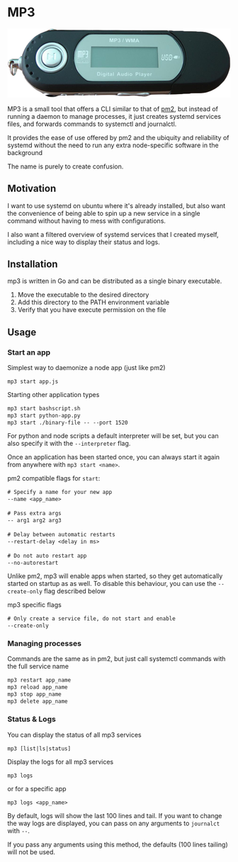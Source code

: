 # MP3

![Header image (an mp3 player)](header.png)

MP3 is a small tool that offers a CLI similar to that of [pm2](https://github.com/Unitech/pm2),
but instead of running a daemon to manage processes, it just creates systemd services files,
and forwards commands to systemctl and journalctl.

It provides the ease of use offered by pm2 and the ubiquity and reliability of systemd
without the need to run any extra node-specific software in the background

The name is purely to create confusion.

## Motivation

I want to use systemd on ubuntu where it's already installed, but also want the convenience of being able to
spin up a new service in a single command without having to mess with configurations.

I also want a filtered overview of systemd services that I created myself, including a nice way to display their status
and logs.

## Installation

mp3 is written in Go and can be distributed as a single binary executable.

1. Move the executable to the desired directory
2. Add this directory to the PATH environment variable
3. Verify that you have execute permission on the file

## Usage

### Start an app

Simplest way to daemonize a node app (just like pm2)

```shell
mp3 start app.js
```

Starting other application types

```shell
mp3 start bashscript.sh
mp3 start python-app.py
mp3 start ./binary-file -- --port 1520
```

For python and node scripts a default interpreter will be set,
but you can also specify it with the `--interpreter` flag.

Once an application has been started once, you can always start it again from anywhere with `mp3 start <name>`.

pm2 compatible flags for `start`:

```shell
# Specify a name for your new app
--name <app_name>

# Pass extra args
-- arg1 arg2 arg3

# Delay between automatic restarts
--restart-delay <delay in ms>

# Do not auto restart app
--no-autorestart
```

Unlike pm2, mp3 will enable apps when started, so they get automatically started on startup as as well. To disable this
behaviour, you can use the `--create-only` flag described below

mp3 specific flags

```shell
# Only create a service file, do not start and enable
--create-only
```

### Managing processes

Commands are the same as in pm2, but just call systemctl commands with the full service name

```shell
mp3 restart app_name
mp3 reload app_name
mp3 stop app_name
mp3 delete app_name
```

### Status & Logs

You can display the status of all mp3 services

```shell
mp3 [list|ls|status]
```

Display the logs for all mp3 services

```shell
mp3 logs
```

or for a specific app

```shell
mp3 logs <app_name>
```

By default, logs will show the last 100 lines and tail. If you want to change the way logs are displayed, you can pass
on any arguments to `journalct` with `--`.

If you pass any arguments using this method, the defaults (100 lines tailing) will not be used.
